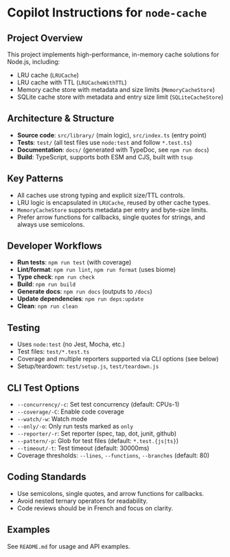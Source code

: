 # Copilot Instructions for `node-cache`

## Project Overview

This project implements high-performance, in-memory cache solutions for Node.js, including:
- LRU cache (`LRUCache`)
- LRU cache with TTL (`LRUCacheWithTTL`)
- Memory cache store with metadata and size limits (`MemoryCacheStore`)
- SQLite cache store with metadata and entry size limit (`SQLiteCacheStore`)

## Architecture & Structure

- **Source code**: `src/library/` (main logic), `src/index.ts` (entry point)
- **Tests**: `test/` (all test files use `node:test` and follow `*.test.ts`)
- **Documentation**: `docs/` (generated with TypeDoc, see `npm run docs`)
- **Build**: TypeScript, supports both ESM and CJS, built with `tsup`

## Key Patterns

- All caches use strong typing and explicit size/TTL controls.
- LRU logic is encapsulated in `LRUCache`, reused by other cache types.
- `MemoryCacheStore` supports metadata per entry and byte-size limits.
- Prefer arrow functions for callbacks, single quotes for strings, and always use semicolons.

## Developer Workflows

- **Run tests**: `npm run test` (with coverage)
- **Lint/format**: `npm run lint`, `npm run format` (uses biome)
- **Type check**: `npm run check`
- **Build**: `npm run build`
- **Generate docs**: `npm run docs` (outputs to `/docs`)
- **Update dependencies**: `npm run deps:update`
- **Clean**: `npm run clean`

## Testing

- Uses `node:test` (no Jest, Mocha, etc.)
- Test files: `test/*.test.ts`
- Coverage and multiple reporters supported via CLI options (see below)
- Setup/teardown: `test/setup.js`, `test/teardown.js`

## CLI Test Options

- `--concurrency/-c`: Set test concurrency (default: CPUs-1)
- `--coverage/-C`: Enable code coverage
- `--watch/-w`: Watch mode
- `--only/-o`: Only run tests marked as `only`
- `--reporter/-r`: Set reporter (spec, tap, dot, junit, github)
- `--pattern/-p`: Glob for test files (default: `*.test.{js|ts}`)
- `--timeout/-t`: Test timeout (default: 30000ms)
- Coverage thresholds: `--lines`, `--functions`, `--branches` (default: 80)

## Coding Standards

- Use semicolons, single quotes, and arrow functions for callbacks.
- Avoid nested ternary operators for readability.
- Code reviews should be in French and focus on clarity.

## Examples

See `README.md` for usage and API examples.
